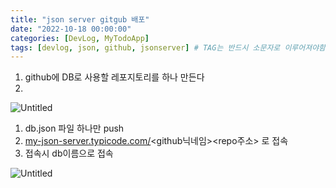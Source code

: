 ```yaml
---
title: "json server gitgub 배포"
date: "2022-10-18 00:00:00"
categories: [DevLog, MyTodoApp]
tags: [devlog, json, github, jsonserver] # TAG는 반드시 소문자로 이루어져야함!
---
```


1. github에 DB로 사용할 레포지토리를 하나 만든다
2.

![Untitled](https://s3-us-west-2.amazonaws.com/secure.notion-static.com/f3a166f3-abb0-453c-a78e-e95be11f7318/Untitled.png)

1. db.json 파일 하나만 push
2. [my-json-server.typicode.com/](http://my-json-server.typicode.com/)<github닉네임><repo주소> 로 접속
3. 접속시 db이름으로 접속

![Untitled](https://s3-us-west-2.amazonaws.com/secure.notion-static.com/953540bc-d3d0-4866-84c0-6ab797e91629/Untitled.png)

